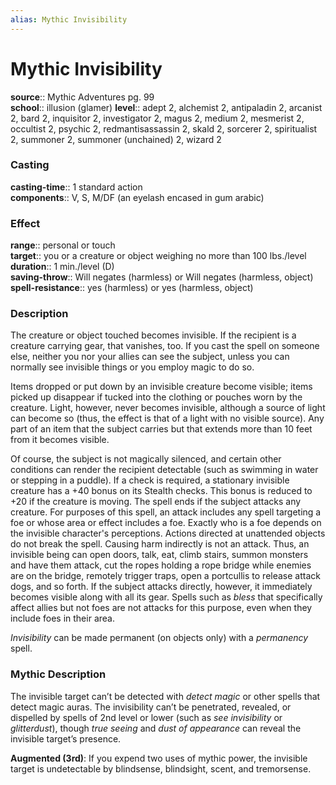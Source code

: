 ```yaml
---
alias: Mythic Invisibility
---
```


# Mythic Invisibility

**source**:: Mythic Adventures pg. 99  
**school**:: illusion (glamer)
**level**:: adept 2, alchemist 2, antipaladin 2, arcanist 2, bard 2, inquisitor 2, investigator 2, magus 2, medium 2, mesmerist 2, occultist 2, psychic 2, redmantisassassin 2, skald 2, sorcerer 2, spiritualist 2, summoner 2, summoner (unchained) 2, wizard 2

### Casting 

**casting-time**:: 1 standard action  
**components**:: V, S, M/DF (an eyelash encased in gum arabic)

### Effect 

**range**:: personal or touch  
**target**:: you or a creature or object weighing no more than 100 lbs./level  
**duration**:: 1 min./level (D)  
**saving-throw**:: Will negates (harmless) or Will negates (harmless, object)
**spell-resistance**:: yes (harmless) or yes (harmless, object)

### Description 

The creature or object touched becomes invisible. If the recipient is a creature carrying gear, that vanishes, too. If you cast the spell on someone else, neither you nor your allies can see the subject, unless you can normally see invisible things or you employ magic to do so.  
  
Items dropped or put down by an invisible creature become visible; items picked up disappear if tucked into the clothing or pouches worn by the creature. Light, however, never becomes invisible, although a source of light can become so (thus, the effect is that of a light with no visible source). Any part of an item that the subject carries but that extends more than 10 feet from it becomes visible.  
  
Of course, the subject is not magically silenced, and certain other conditions can render the recipient detectable (such as swimming in water or stepping in a puddle). If a check is required, a stationary invisible creature has a +40 bonus on its Stealth checks. This bonus is reduced to +20 if the creature is moving. The spell ends if the subject attacks any creature. For purposes of this spell, an attack includes any spell targeting a foe or whose area or effect includes a foe. Exactly who is a foe depends on the invisible character's perceptions. Actions directed at unattended objects do not break the spell. Causing harm indirectly is not an attack. Thus, an invisible being can open doors, talk, eat, climb stairs, summon monsters and have them attack, cut the ropes holding a rope bridge while enemies are on the bridge, remotely trigger traps, open a portcullis to release attack dogs, and so forth. If the subject attacks directly, however, it immediately becomes visible along with all its gear. Spells such as *bless* that specifically affect allies but not foes are not attacks for this purpose, even when they include foes in their area.  
  
*Invisibility* can be made permanent (on objects only) with a *permanency* spell.

### Mythic Description

The invisible target can’t be detected with *detect magic* or other spells that detect magic auras. The invisibility can’t be penetrated, revealed, or dispelled by spells of 2nd level or lower (such as *see invisibility* or *glitterdust*), though *true seeing* and *dust of appearance* can reveal the invisible target’s presence.  
  
**Augmented (3rd)**: If you expend two uses of mythic power, the invisible target is undetectable by blindsense, blindsight, scent, and tremorsense.
